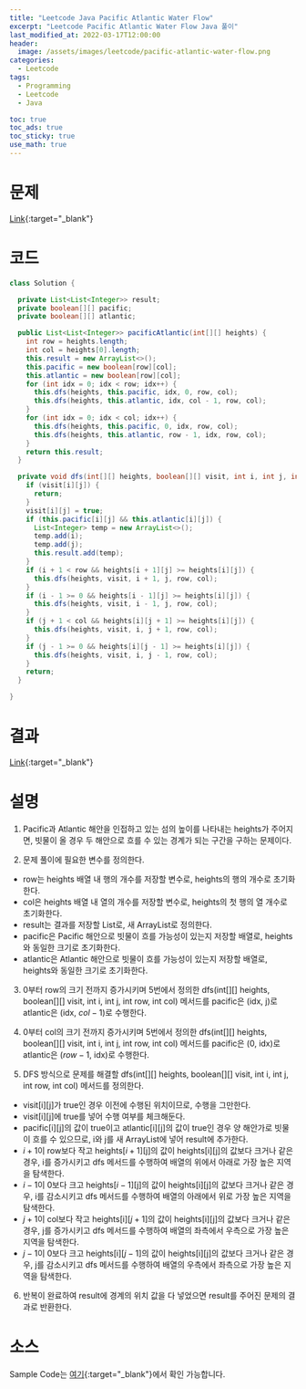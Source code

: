 ```yaml
---
title: "Leetcode Java Pacific Atlantic Water Flow"
excerpt: "Leetcode Pacific Atlantic Water Flow Java 풀이"
last_modified_at: 2022-03-17T12:00:00
header:
  image: /assets/images/leetcode/pacific-atlantic-water-flow.png
categories:
  - Leetcode
tags:
  - Programming
  - Leetcode
  - Java

toc: true
toc_ads: true
toc_sticky: true
use_math: true
---
```

# 문제
[Link](https://leetcode.com/problems/pacific-atlantic-water-flow/){:target="_blank"}

# 코드
```java
class Solution {

  private List<List<Integer>> result;
  private boolean[][] pacific;
  private boolean[][] atlantic;

  public List<List<Integer>> pacificAtlantic(int[][] heights) {
    int row = heights.length;
    int col = heights[0].length;
    this.result = new ArrayList<>();
    this.pacific = new boolean[row][col];
    this.atlantic = new boolean[row][col];
    for (int idx = 0; idx < row; idx++) {
      this.dfs(heights, this.pacific, idx, 0, row, col);
      this.dfs(heights, this.atlantic, idx, col - 1, row, col);
    }
    for (int idx = 0; idx < col; idx++) {
      this.dfs(heights, this.pacific, 0, idx, row, col);
      this.dfs(heights, this.atlantic, row - 1, idx, row, col);
    }
    return this.result;
  }

  private void dfs(int[][] heights, boolean[][] visit, int i, int j, int row, int col) {
    if (visit[i][j]) {
      return;
    }
    visit[i][j] = true;
    if (this.pacific[i][j] && this.atlantic[i][j]) {
      List<Integer> temp = new ArrayList<>();
      temp.add(i);
      temp.add(j);
      this.result.add(temp);
    }
    if (i + 1 < row && heights[i + 1][j] >= heights[i][j]) {
      this.dfs(heights, visit, i + 1, j, row, col);
    }
    if (i - 1 >= 0 && heights[i - 1][j] >= heights[i][j]) {
      this.dfs(heights, visit, i - 1, j, row, col);
    }
    if (j + 1 < col && heights[i][j + 1] >= heights[i][j]) {
      this.dfs(heights, visit, i, j + 1, row, col);
    }
    if (j - 1 >= 0 && heights[i][j - 1] >= heights[i][j]) {
      this.dfs(heights, visit, i, j - 1, row, col);
    }
    return;
  }

}
```

# 결과
[Link](https://leetcode.com/submissions/detail/661540164/){:target="_blank"}

# 설명
1. Pacific과 Atlantic 해안을 인접하고 있는 섬의 높이를 나타내는 heights가 주어지면, 빗물이 올 경우 두 해안으로 흐를 수 있는 경계가 되는 구간을 구하는 문제이다.

2. 문제 풀이에 필요한 변수를 정의한다.
- row는 heights 배열 내 행의 개수를 저장할 변수로, heights의 행의 개수로 초기화한다.
- col은 heights 배열 내 열의 개수를 저장할 변수로, heights의 첫 행의 열 개수로 초기화한다.
- result는 결과를 저장할 List로, 새 ArrayList로 정의한다.
- pacific은 Pacific 해안으로 빗물이 흐를 가능성이 있는지 저장할 배열로, heights와 동일한 크기로 초기화한다.
- atlantic은 Atlantic 해안으로 빗물이 흐를 가능성이 있는지 저장할 배열로, heights와 동일한 크기로 초기화한다.

3. 0부터 row의 크기 전까지 증가시키며 5번에서 정의한 dfs(int[][] heights, boolean[][] visit, int i, int j, int row, int col) 메서드를 pacific은 (idx, j)로 atlantic은 (idx, $col - 1$)로 수행한다.

4. 0부터 col의 크기 전까지 증가시키며 5번에서 정의한 dfs(int[][] heights, boolean[][] visit, int i, int j, int row, int col) 메서드를 pacific은 (0, idx)로 atlantic은 ($row - 1$, idx)로 수행한다.

5. DFS 방식으로 문제를 해결할 dfs(int[][] heights, boolean[][] visit, int i, int j, int row, int col) 메서드를 정의한다.
- visit[i][j]가 true인 경우 이전에 수행된 위치이므로, 수행을 그만한다.
- visit[i][j]에 true를 넣어 수행 여부를 체크해둔다.
- pacific[i][j]의 값이 true이고 atlantic[i][j]의 값이 true인 경우 양 해안가로 빗물이 흐를 수 있으므로, i와 j를 새 ArrayList에 넣어 result에 추가한다.
- $i + 1$이 row보다 작고 heights[$i + 1$][j]의 값이 heights[i][j]의 값보다 크거나 같은 경우, i를 증가시키고 dfs 메서드를 수행하여 배열의 위에서 아래로 가장 높은 지역을 탐색한다.
- $i - 1$이 0보다 크고 heights[$i - 1$][j]의 값이 heights[i][j]의 값보다 크거나 같은 경우, i를 감소시키고 dfs 메서드를 수행하여 배열의 아래에서 위로 가장 높은 지역을 탐색한다.
- $j + 1$이 col보다 작고 heights[i][$j + 1$]의 값이 heights[i][j]의 값보다 크거나 같은 경우, j를 증가시키고 dfs 메서드를 수행하여 배열의 좌측에서 우측으로 가장 높은 지역을 탐색한다.
- $j - 1$이 0보다 크고 heights[i][$j - 1$]의 값이 heights[i][j]의 값보다 크거나 같은 경우, j를 감소시키고 dfs 메서드를 수행하여 배열의 우측에서 좌측으로 가장 높은 지역을 탐색한다.

6. 반복이 완료하여 result에 경계의 위치 값을 다 넣었으면 result를 주어진 문제의 결과로 반환한다.

# 소스
Sample Code는 [여기](https://github.com/GracefulSoul/leetcode/blob/master/src/main/java/gracefulsoul/problems/PacificAtlanticWaterFlow.java){:target="_blank"}에서 확인 가능합니다.